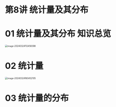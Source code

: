 # 第8讲 统计量及其分布 



# 01 统计量及其分布  知识总览

<img src="https://cvp.oss-cn-shanghai.aliyuncs.com/picgo/202403241124356.png" alt="image-20240324112458398" style="zoom:50%;" />



# 02 统计量

<img src="https://cvp.oss-cn-shanghai.aliyuncs.com/picgo/202403241604744.png" alt="image-20240324160452105" style="zoom:50%;" />



# 03 统计量的分布

